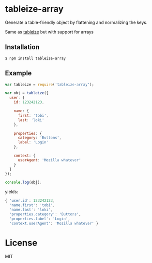 
# tableize-array

  Generate a table-friendly object by flattening and normalizing the keys.

  Same as [tableize](https://github.com/segmentio/tableize) but with support
  for arrays

## Installation

```
$ npm install tableize-array
```

## Example

```js
var tableize = require('tableize-array');

var obj = tableize({
  user: {
    id: 123242123,

    name: {
      first: 'tobi',
      last: 'loki'
    },

    properties: {
      category: 'Buttons',
      label: 'Login'
    },

    context: {
      userAgent: 'Mozilla whatever'
    }
  }
});

console.log(obj);
```

yields:

```js
{ 'user.id': 123242123,
  'name.first': 'tobi',
  'name.last': 'loki',
  'properties.category': 'Buttons',
  'properties.label': 'Login',
  'context.userAgent': 'Mozilla whatever' }
```

# License

  MIT
